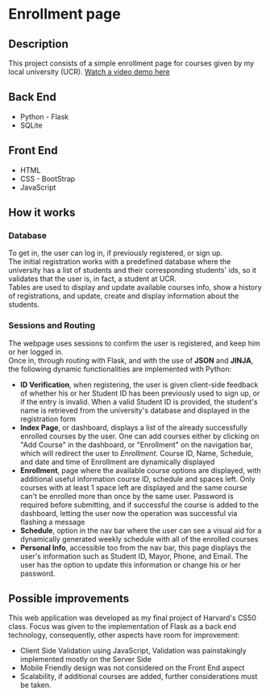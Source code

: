 <h1>Enrollment page</h1>
<h2>Description</h2>
This project consists of a simple enrollment page for courses given by my local university (UCR). <a href="https://youtu.be/N4fIXs1261c" target=”_blank”>Watch a video demo here</a>
<h2>Back End</h2>
<ul>
  <li>Python - Flask</li>
  <li>SQLite</li>
</ul>
<h2>Front End</h2>
<ul>
  <li>HTML</li>
  <li>CSS - BootStrap</li>
  <li>JavaScript</li>
</ul>
<h2>How it works</h2>
<h3>Database</h3> 
To get in, the user can log in, if previously registered, or sign up. </br>
The initial registration works with a predefined database where the university has a list of students and their corresponding students' ids, so it validates that the user is, in fact, a student at UCR.</br>
Tables are used to display and update available courses info, show a history of registrations, and update, create and display information about the students.
<h3>Sessions and Routing</h3> 
The webpage uses sessions to confirm the user is registered, and keep him or her logged in.</br>
Once in, through routing with Flask, and with the use of <strong>JSON</strong> and <strong>JINJA</strong>, the following dynamic functionalities are implemented with Python:
<ul>
  <li><strong>ID Verification</strong>, when registering, the user is given client-side feedback of whether his or her Student ID has been previously used to sign up, or if the entry is invalid. When a valid Student ID is provided, the student's name is retrieved from the university's database and displayed in the registration form</li>
  <li><strong>Index Page</strong>, or dashboard, displays a list of the already successfully enrolled courses by the user. One can add courses either by clicking on "Add Course" in the dashboard, or "Enrollment" on the navigation bar, which will redirect the user to <i>Enrollment</i>. Course ID, Name, Schedule, and date and time of Enrollment are dynamically displayed</li>
  <li><strong>Enrollment</strong>, page where the available course options are displayed, with additional useful information course ID, schedule and spaces left. Only courses with at least 1 space left are displayed and the same course can't be enrolled more than once by the same user. Password is required before submitting, and if successful the course is added to the dashboard, letting the user now the operation was successful via flashing a message</li>
   <li><strong>Schedule</strong>, option in the nav bar where the user can see a visual aid for a dynamically generated weekly schedule with all of the enrolled courses</li>
  <li><strong>Personal Info</strong>, accessible too from the nav bar, this page displays the user's information such as Student ID, Mayor, Phone, and Email. The user has the option to update this information or change his or her password.</li>
</ul>
<h2>Possible improvements</h2>
This web application was developed as my final project of Harvard's CS50 class. Focus was given to the implementation of Flask as a back end technology, consequently, other aspects have room for improvement: 
<ul>
  <li>Client Side Validation using JavaScript, Validation was painstakingly implemented mostly on the Server Side</li>
  <li>Mobile Friendly design was not considered on the Front End aspect</li>
  <li>Scalability, if additional courses are added, further considerations must be taken.</li>
</ul>
